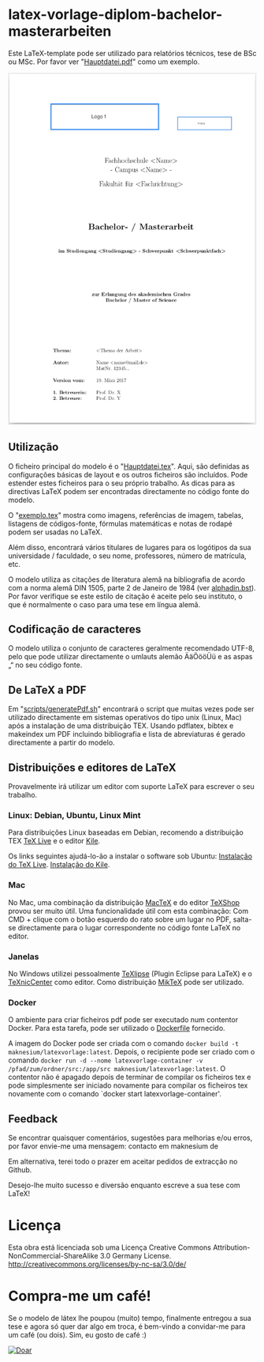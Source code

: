 # latex-vorlage-diplom-bachelor-masterarbeiten

Este LaTeX-template pode ser utilizado para relatórios técnicos, tese de BSc ou MSc. Por favor ver "[Hauptdatei.pdf](.../.../src/Hauptdatei.pdf)" como um exemplo.

![latex-vorlage-diplom-bachelor-masterarbeiten](../../main.png "latex-template-diplom-bachelor-masterthesis")

## Utilização

O ficheiro principal do modelo é o "[Hauptdatei.tex](.../.../src/Hauptdatei.tex)". Aqui, são definidas as configurações básicas de layout e os outros ficheiros são incluídos. Pode estender estes ficheiros para o seu próprio trabalho. As dicas para as directivas LaTeX podem ser encontradas directamente no código fonte do modelo.

O "[exemplo.tex](.../.../src/example.tex)" mostra como imagens, referências de imagem, tabelas, listagens de códigos-fonte, fórmulas matemáticas e notas de rodapé podem ser usadas no LaTeX.

Além disso, encontrará vários titulares de lugares para os logótipos da sua universidade / faculdade, o seu nome, professores, número de matrícula, etc.

O modelo utiliza as citações de literatura alemã na bibliografia de acordo com a norma alemã DIN 1505, parte 2 de Janeiro de 1984 (ver [alphadin.bst](.../.../src/alphadin.bst)). Por favor verifique se este estilo de citação é aceite pelo seu instituto, o que é normalmente o caso para uma tese em língua alemã.

## Codificação de caracteres

O modelo utiliza o conjunto de caracteres geralmente recomendado UTF-8, pelo que pode utilizar directamente o umlauts alemão ÄäÖööÜü e as aspas „“ no seu código fonte.

## De LaTeX a PDF

Em "[scripts/generatePdf.sh](.../.../scripts/generatePdf.sh)" encontrará o script que muitas vezes pode ser utilizado directamente em sistemas operativos do tipo unix (Linux, Mac) após a instalação de uma distribuição TEX. Usando pdflatex, bibtex e makeindex um PDF incluindo bibliografia e lista de abreviaturas é gerado directamente a partir do modelo.

## Distribuições e editores de LaTeX

Provavelmente irá utilizar um editor com suporte LaTeX para escrever o seu trabalho.

### Linux: Debian, Ubuntu, Linux Mint

Para distribuições Linux baseadas em Debian, recomendo a distribuição TEX [TeX Live](http://www.tug.org/texlive/ "TeX Live") e o editor [Kile](http://kile.sourceforge.net/ "Kile").

Os links seguintes ajudá-lo-ão a instalar o software sob Ubuntu:
[Instalação do TeX Live](http://wiki.ubuntuusers.de/LATEX#TeX-Live "Instalação do TeX Live").
[Instalação do Kile](http://wiki.ubuntuusers.de/Kile "Instalação do Kile").

### Mac

No Mac, uma combinação da distribuição [MacTeX](http://www.tug.org/mactex/ "MacTeX") e do editor [TeXShop](http://pages.uoregon.edu/koch/texshop/ "TeXShop") provou ser muito útil. Uma funcionalidade útil com esta combinação: Com CMD + clique com o botão esquerdo do rato sobre um lugar no PDF, salta-se directamente para o lugar correspondente no código fonte LaTeX no editor.

### Janelas

No Windows utilizei pessoalmente [TeXlipse](http://texlipse.sourceforge.net/ "TeXlipse") (Plugin Eclipse para LaTeX) e o [TeXnicCenter](http://www.texniccenter.org/ "TeXnicCenter") como editor. Como distribuição [MikTeX](http://miktex.org/ "MikTeX") pode ser utilizado.

### Docker

O ambiente para criar ficheiros pdf pode ser executado num contentor Docker. Para esta tarefa, pode ser utilizado o [Dockerfile](.../.../Dockerfile) fornecido.

A imagem do Docker pode ser criada com o comando `docker build -t maknesium/latexvorlage:latest`. Depois, o recipiente pode ser criado com o comando `docker run -d --nome latexvorlage-container -v /pfad/zum/ordner/src:/app/src maknesium/latexvorlage:latest`. O contentor não é apagado depois de terminar de compilar os ficheiros tex e pode simplesmente ser iniciado novamente para compilar os ficheiros tex novamente com o comando `docker start latexvorlage-container'.

## Feedback

Se encontrar quaisquer comentários, sugestões para melhorias e/ou erros, por favor envie-me uma mensagem:
contacto em maknesium de

Em alternativa, terei todo o prazer em aceitar pedidos de extracção no Github.

Desejo-lhe muito sucesso e diversão enquanto escreve a sua tese com LaTeX!

# Licença

Esta obra está licenciada sob uma Licença Creative Commons Attribution-NonCommercial-ShareAlike 3.0 Germany License.
http://creativecommons.org/licenses/by-nc-sa/3.0/de/

# Compra-me um café!

Se o modelo de látex lhe poupou (muito) tempo, finalmente entregou a sua tese e agora só quer dar algo em troca, é bem-vindo a convidar-me para um café (ou dois). Sim, eu gosto de café :)

[![Doar](https://img.shields.io/badge/Donate-PayPal-green.svg)](https://www.paypal.com/cgi-bin/webscr?cmd=_s-xclick&hosted_button_id=6LZRV8ZHN2Z9A)
